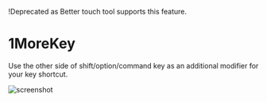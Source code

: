 !Deprecated as Better touch tool supports this feature.

# 1MoreKey
Use the other side of shift/option/command key as an additional modifier for your key shortcut.

![screenshot](https://jzau.github.io/1MoreKey/images/hero.png)
